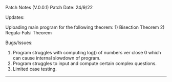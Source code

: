 Patch Notes (V.0.0.1)
Patch Date: 24/9/22

Updates:

Uploading main program for the following theorem:
    1) Bisection Theorem
    2) Regula-Falsi Theorem

Bugs/Issues: 

1) Program struggles with computing log() of numbers ver close 0 which can cause internal slowdown of program.
2) Program struggles to input and compute certain complex questions.
3) Limited case testing.
----------------------------------------------------------------------------------------------------------------